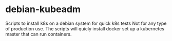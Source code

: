 # debian-kubeadm
Scripts to install k8s on a debian system for quick k8s tests
Not for any type of production use.
The scripts will quicly install docker set up a kubernetes master that can run containers.
